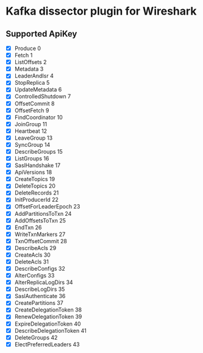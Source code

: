 # Kafka dissector plugin for Wireshark

## Supported ApiKey
- [x] Produce	0
- [x] Fetch	1
- [x] ListOffsets	2
- [x] Metadata	3
- [x] LeaderAndIsr	4
- [x] StopReplica	5
- [X] UpdateMetadata	6
- [x] ControlledShutdown	7
- [x] OffsetCommit	8
- [x] OffsetFetch	9
- [x] FindCoordinator	10
- [x] JoinGroup	11
- [x] Heartbeat	12
- [x] LeaveGroup	13
- [x] SyncGroup	14
- [x] DescribeGroups	15
- [x] ListGroups	16
- [x] SaslHandshake	17
- [x] ApiVersions	18
- [x] CreateTopics	19
- [x] DeleteTopics	20
- [x] DeleteRecords	21
- [x] InitProducerId	22
- [x] OffsetForLeaderEpoch	23
- [x] AddPartitionsToTxn	24
- [x] AddOffsetsToTxn	25
- [x] EndTxn	26
- [x] WriteTxnMarkers	27
- [x] TxnOffsetCommit	28
- [x] DescribeAcls	29
- [x] CreateAcls	30
- [x] DeleteAcls	31
- [x] DescribeConfigs	32
- [x] AlterConfigs	33
- [x] AlterReplicaLogDirs	34
- [x] DescribeLogDirs	35
- [x] SaslAuthenticate	36
- [x] CreatePartitions	37
- [x] CreateDelegationToken	38
- [x] RenewDelegationToken	39
- [x] ExpireDelegationToken	40
- [x] DescribeDelegationToken	41
- [x] DeleteGroups	42
- [x] ElectPreferredLeaders	43